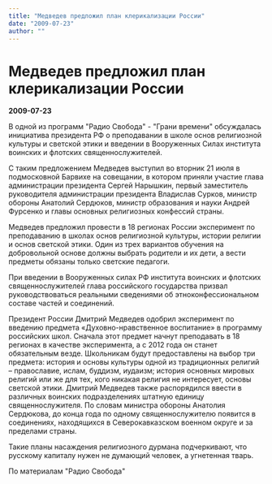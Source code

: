 ```yaml
---
title: "Медведев предложил план клерикализации России"
date: "2009-07-23"
author: ""
---
```


# Медведев предложил план клерикализации России

**2009-07-23** 

В одной из программ "Радио Свобода" - "Грани времени" обсуждалась инициатива президента РФ о преподавании в школе основ религиозной культуры и светской этики и введении в Вооруженных Силах института воинских и флотских священнослужителей.



С таким предложением Медведев выступил во вторник 21 июля в подмосковной Барвихе на совещании, в котором приняли участие глава администрации президента Сергей Нарышкин, первый заместитель руководителя администрации президента Владислав Сурков, министр обороны Анатолий Сердюков, министр образования и науки Андрей Фурсенко и главы основных религиозных конфессий страны.



Медведев предложил провести в 18 регионах России эксперимент по преподаванию в школах основ религиозной культуры, истории религии и основ светской этики. Один из трех вариантов обучения на добровольной основе должны выбрать родители и их дети, а вести предметы обязаны только светские педагоги.



При введении в Вооруженных силах РФ института воинских и флотских священнослужителей глава российского государства призвал руководствоваться реальными сведениями об этноконфессиональном составе частей и соединений.



Президент России Дмитрий Медведев одобрил эксперимент по введению предмета «Духовно-нравственное воспитание» в программу российских школ. Сначала этот предмет начнут преподавать в 18 регионах в качестве эксперимента, а с 2012 года он станет обязательным везде. Школьникам будут предоставлены на выбор три предмета: история и основы культуры одной из традиционных религий – православие, ислам, буддизм, иудаизм; история основных мировых религий или же для тех, кого никакая религия не интересует, основы светской этики. Дмитрий Медведев также распорядился ввести в различных воинских подразделениях штатную единицу священнослужителя. По словам министра обороны Анатолия Сердюкова, до конца года по одному священнослужителю появится в соединениях, находящихся в Северокавказском военном округе и за пределами страны.



Такие планы насаждения религиозного дурмана подчеркивают, что русскому капиталу нужен не думающий человек, а угнетенная тварь.



По материалам "Радио Свобода"